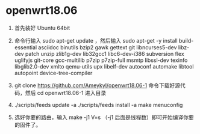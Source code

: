 # openwrt18.06

1. 首先装好 Ubuntu 64bit

2. 命令行输入 sudo apt-get update ，然后输入
sudo apt-get -y install build-essential asciidoc binutils bzip2 gawk gettext git libncurses5-dev libz-dev patch unzip zlib1g-dev lib32gcc1 libc6-dev-i386 subversion flex uglifyjs git-core gcc-multilib p7zip p7zip-full msmtp libssl-dev texinfo libglib2.0-dev xmlto qemu-utils upx libelf-dev autoconf automake libtool autopoint device-tree-compiler

3. git clone https://github.com/Ameykyl/openwrt18.06-1 命令下载好源代码，然后 cd openwrt18.06-1 进入目录

4. ./scripts/feeds update -a 
   ./scripts/feeds install -a
   make menuconfig 

5. 选好你要的路由，输入 make -j1 V=s （-j1 后面是线程数）即可开始编译你要的固件了。

